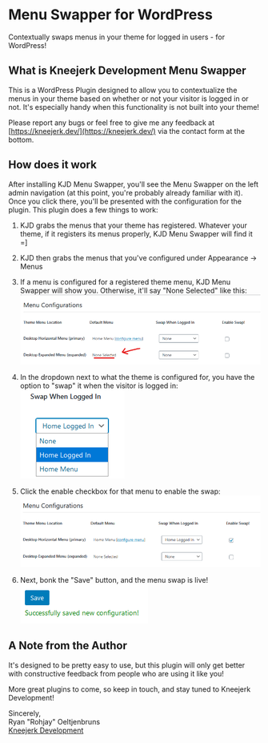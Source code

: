 # Menu Swapper for WordPress

Contextually swaps menus in your theme for logged in users - for WordPress!

## What is Kneejerk Development Menu Swapper

This is a WordPress Plugin designed to allow you to contextualize the menus in your theme based on
whether or not your visitor is logged in or not. It's especially handy when this functionality is
not built into your theme!

Please report any bugs or feel free to give me any feedback at
[https://kneejerk.dev/](https://kneejerk.dev/) via the contact form at the bottom.

## How does it work

After installing KJD Menu Swapper, you'll see the Menu Swapper on the left admin navigation (at this
point, you're probably already familiar with it). Once you click there, you'll be presented with the
configuration for the plugin. This plugin does a few things to work:

1.  KJD grabs the menus that your theme has registered. Whatever your theme, if it registers its menus
    properly, KJD Menu Swapper will find it =]

2.  KJD then grabs the menus that you've configured under Appearance -> Menus

3.  If a menu is configured for a registered theme menu, KJD Menu Swapper will show you. Otherwise,
    it'll say "None Selected" like this:
    ![Example](/images/twenty_twenty_example.png)

4.  In the dropdown next to what the theme is configured for, you have the option to "swap" it when the
    visitor is logged in:
    ![Menu Select](/images/twenty_twenty_menu_select.png)

5.  Click the enable checkbox for that menu to enable the swap:
    ![Enable Swap](/images/twenty_twenty_configure_enable.png)

6.  Next, bonk the "Save" button, and the menu swap is live!
    ![Bonk save](/images/twenty_twenty_save.png)

## A Note from the Author

It's designed to be pretty easy to use, but this plugin will only get better with constructive feedback
from people who are using it like you!

More great plugins to come, so keep in touch, and stay tuned to Kneejerk Development!

Sincerely,\
Ryan "Rohjay" Oeltjenbruns\
[Kneejerk Development](https://kneejerk.dev)
